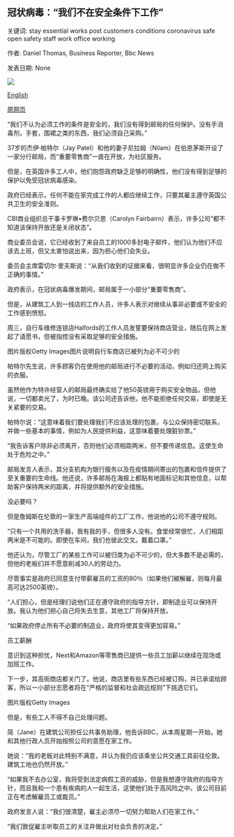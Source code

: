 ## 冠状病毒：“我们不在安全条件下工作”

关键词: stay essential works post customers conditions coronavirus safe open safety staff work office working

作者: Daniel Thomas, Business Reporter, Bbc News

发表日期: None

![](https://ichef.bbci.co.uk/news/1024/branded_news/16BF/production/_111432850_mediaitem111432846.jpg)

[English](Coronavirus%3A%20%27We%20are%20not%20working%20in%20safe%20conditions%27.md)

[原网页](https://www.bbc.com/news/business-52052580)

“我们不认为必须工作的条件是安全的，我们没有得到邮局的任何保护。没有手消毒剂，手套，围裙之类的东西，我们必须自己采购。”

37岁的杰伊·帕特尔（Jay Patel）和他的妻子尼拉姆（Nilam）在伯恩茅斯开设了一家分行邮局，而“重要零售商”一直在开放，为社区服务。

但是，在英国许多工人中，他们抱怨政府缺乏足够的明确性，他们没有得到足够的保护以免受冠状病毒感染。

政府已经表示，任何不能在家完成工作的人都应继续工作，只要其雇主遵守英国公共卫生的安全准则。

CBI商业组织总干事卡罗琳•费尔贝恩（Carolyn Fairbairn）表示，许多公司“都不知道该保持开放还是关闭状态”。

商业委员会说，它已经收到了来自员工的1000多封电子邮件，他们认为他们不应该去上班，但又太害怕说出来，因为担心他们会失业。

委员会主席雷切尔·里夫斯说：“从我们收到的证据来看，很明显许多企业仍在做不正确的事情。”

政府表示，在冠状病毒爆发期间，邮局属于一小部分“重要零售商”。

但是，从建筑工人到一线店的工作人员，许多人表示对继续从事非必要或不安全的工作感到愤怒。

周三，自行车维修连锁店Halfords的工作人员发誓要保持商店营业，随后在网上发起了请愿书，但被指控没有采取足够的安全措施。

图片版权Getty Images图片说明自行车商店已被列为必不可少的

帕特尔先生说，许多顾客仍在使用他的邮局进行不必要的活动，例如归还网上购买的衣服。

虽然他作为特许经营人的邮局最终确实给了他50英镑用于购买安全物品，但他说，一切都卖光了，为时已晚。该公司还告诉他，他不能拒绝任何交易，即使是无关紧要的交易。

帕特尔说：“这意味着我们要处理我们不应该处理的包裹，与公众保持密切联系，并做一些基本的事情，例如为人民提供利益，这意味着要处理脏钞票。”

“我告诉客户除非必须离开，否则他们必须相距两米，但不要传递信息。这使生命处于危险之中。”

邮局发言人表示，其分支机构为银行服务以及在疫情期间寄出的包裹和信件提供了至关重要的生命线。他还说，许多邮局在海报上都贴有地面标记和其他信息，以帮助客户保持两米的距离，并将提供额外的安全措施。

没必要吗？

但是詹姆斯在伦敦的一家生产高端组件的工厂工作，他说他的公司不遵守规则。

“只有一个共用的洗手器，我有我的手，但很多人没有。食堂经常很忙，人们相距两米是不可能的。即使在车间，我们也彼此交叉。戴着口罩。”

他还认为，尽管工厂的某些工作可以被归类为必不可少的，但大多数不是必需的，但他的老板们并不愿意削减30人的劳动力。

尽管事实是政府已同意支付带薪雇员的工资的80％（如果他们被解雇，则每月最高可达2500英镑）。

“人们担心，但是经理们说他们正在遵守政府的指导方针，即制造业可以保持开放。我认为他们担心自己将失去生意，其他工厂将保持开放。

“如果政府停止所有不必要的制造业，政府将使其变得更加容易。”

员工薪酬

意识到这种担忧，Next和Amazon等零售商已提供一些员工加薪以继续在现场或加班工作。

下一步，其高街商店都关门了。他说，商店里有些东西已经被订购，并已承诺给顾客，所以一小部分志愿者将在“严格的监督和社会疏远规则”下挑选它们。

图片版权Getty Images

但是，有些工人不得不自己处理问题。

简（Jane）在建筑公司担任公共事务助理，他告诉BBC，从本周星期一开始，她和其他行政人员开始按照公司的意愿在家工作。

她说：“我的老板对此特别不满意，并认为我仍应该乘坐公共交通工具前往伦敦。建筑工地也仍然开放。”

“如果我不去办公室，我将受到法定病假工资的威胁，但是我想遵守政府的指导方针，而且我和一个患有疾病的人一起生活，这使他们处于高风险之中。该公司目前正在考虑解雇员工或裁员。”

政府发言人说：“我们很清楚，雇主必须尽一切努力帮助人们在家工作。”

“我们敦促雇主听取员工的关注并做出对社会负责的决定。”